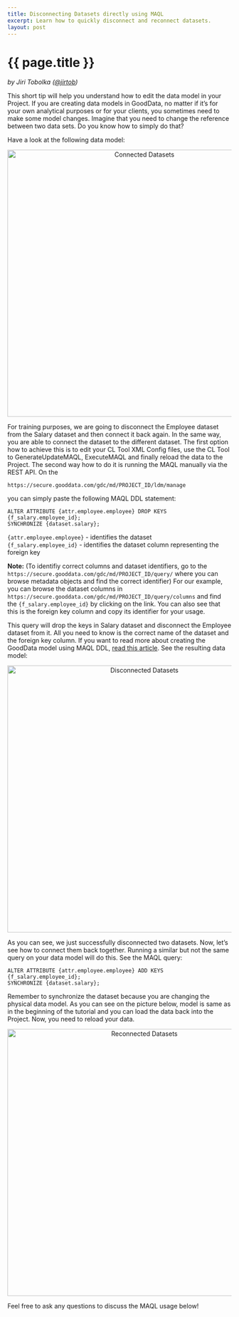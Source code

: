 ```yaml
---
title: Disconnecting Datasets directly using MAQL
excerpt: Learn how to quickly disconnect and reconnect datasets.
layout: post
---
```


# {{ page.title }}

_by Jiri Tobolka ([@jirtob](http://twitter.com/jirtob))_

This short tip will help you understand how to edit the data model in your Project. If you are creating data models in GoodData, no matter if it’s for your own analytical purposes or for your clients, you sometimes need to make some model changes. Imagine that you need to change the reference between two data sets. Do you know how to simply do that?

Have a look at the following data model:

<p>
<center><img src="{{ site.root }}/images/posts/reconnected-dataset.png" alt="Connected Datasets" width="600"></center>
</p>

For training purposes, we are going to disconnect the Employee dataset from the Salary dataset and then connect it back again. In the same way, you are able to connect the dataset to the different dataset. The first option how to achieve this is to edit your CL Tool XML Config files, use the CL Tool to GenerateUpdateMAQL, ExecuteMAQL and finally reload the data to the Project. The second way how to do it is running the MAQL manually via the REST API. On the

`https://secure.gooddata.com/gdc/md/PROJECT_ID/ldm/manage`

you can simply paste the following MAQL DDL statement:

`ALTER ATTRIBUTE {attr.employee.employee} DROP KEYS {f_salary.employee_id};`  
`SYNCHRONIZE {dataset.salary};`

`{attr.employee.employee}` - identifies the dataset  
`{f_salary.employee_id}` - identifies the dataset column representing the foreign key

**Note:** (To identifiy correct columns and dataset identifiers, go to the `https://secure.gooddata.com/gdc/md/PROJECT_ID/query/` where you can browse metadata objects and find the correct identifier) For our example, you can browse the dataset columns in `https://secure.gooddata.com/gdc/md/PROJECT_ID/query/columns` and find the `{f_salary.employee_id}` by clicking on the link. You can also see that this is the foreign key column and copy its identifier for your usage.

This query will drop the keys in Salary dataset and disconnect the Employee dataset from it. All you need to know is the correct name of the dataset and the foreign key column. If you want to read more about creating the GoodData model using MAQL DDL, [read this article](http://developer.gooddata.com/blog/2011/07/26/MAQL-description/). See the resulting data model:

<p>
<center><img src="{{ site.root }}/images/posts/disconnected-dataset.png" alt="Disconnected Datasets" width="600"></center>
</p>

As you can see, we just successfully disconnected two datasets. Now, let’s see how to connect them back together. Running a similar but not the same query on your data model will do this. See the MAQL query:
 
`ALTER ATTRIBUTE {attr.employee.employee} ADD KEYS {f_salary.employee_id};`  
`SYNCHRONIZE {dataset.salary};`

Remember to synchronize the dataset because you are changing the physical data model. As you can see on the picture below, model is same as in the beginning of the tutorial and you can load the data back into the Project. Now, you need to reload your data. 

<p>
<center><img src="{{ site.root }}/images/posts/reconnected-dataset.png" alt="Reconnected Datasets" width="600"></center>
</p>

Feel free to ask any questions to discuss the MAQL usage below!


